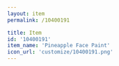 ```yaml
---
layout: item
permalink: /10400191

title: Item
id: '10400191'
item_name: 'Pineapple Face Paint'
icon_url: 'customize/10400191.png'
---
```

